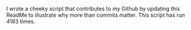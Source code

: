 I wrote a cheeky script that contributes to my Github by updating this ReadMe to illustrate why more than commits matter. This script has run 4183 times.
